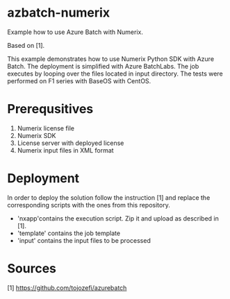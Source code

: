 # azbatch-numerix
Example how to use Azure Batch with Numerix.

Based on [1].

This example demonstrates how to use Numerix Python SDK with Azure Batch. The deployment is simplified with Azure BatchLabs.
The job executes by looping over the files located in input directory.  The tests were performed on F1 series with BaseOS with CentOS.

# Prerequsitives
1. Numerix license file
2. Numerix SDK
3. License server with deployed license 
4. Numerix input files in XML format

# Deployment
In order to deploy the solution follow the instruction [1] and replace the corresponding scripts with the ones from this repository.

* 'nxapp'contains the execution script. Zip it and upload as described in [1].
* 'template' contains the job template
* 'input' contains the input files to be processed

# Sources
[1]  https://github.com/tojozefi/azurebatch
